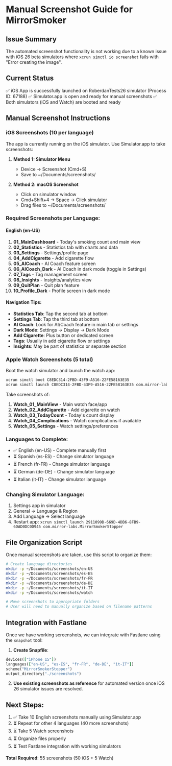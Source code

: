 # Manual Screenshot Guide for MirrorSmoker

## Issue Summary
The automated screenshot functionality is not working due to a known issue with iOS 26 beta simulators where `xcrun simctl io screenshot` fails with "Error creating the image". 

## Current Status
✅ iOS App is successfully launched on RoberdanTests26 simulator (Process ID: 67188)
✅ Simulator.app is open and ready for manual screenshots
✅ Both simulators (iOS and Watch) are booted and ready

## Manual Screenshot Instructions

### iOS Screenshots (10 per language)
The app is currently running on the iOS simulator. Use Simulator.app to take screenshots:

1. **Method 1: Simulator Menu**
   - Device → Screenshot (Cmd+S)
   - Save to ~/Documents/screenshots/

2. **Method 2: macOS Screenshot**
   - Click on simulator window
   - Cmd+Shift+4 → Space → Click simulator
   - Drag files to ~/Documents/screenshots/

### Required Screenshots per Language:

#### English (en-US)
1. **01_MainDashboard** - Today's smoking count and main view
2. **02_Statistics** - Statistics tab with charts and data
3. **03_Settings** - Settings/profile page
4. **04_AddCigarette** - Add cigarette flow
5. **05_AICoach** - AI Coach feature screen
6. **06_AICoach_Dark** - AI Coach in dark mode (toggle in Settings)
7. **07_Tags** - Tag management screen
8. **08_Insights** - Insights/analytics view
9. **09_QuitPlan** - Quit plan feature
10. **10_Profile_Dark** - Profile screen in dark mode

#### Navigation Tips:
- **Statistics Tab**: Tap the second tab at bottom
- **Settings Tab**: Tap the third tab at bottom  
- **AI Coach**: Look for AI/Coach feature in main tab or settings
- **Dark Mode**: Settings → Display → Dark Mode
- **Add Cigarette**: Plus button or dedicated screen
- **Tags**: Usually in add cigarette flow or settings
- **Insights**: May be part of statistics or separate section

### Apple Watch Screenshots (5 total)
Boot the watch simulator and launch the watch app:

```bash
xcrun simctl boot C8EDC314-2FBD-43F9-A516-22FE58163E35
xcrun simctl launch C8EDC314-2FBD-43F9-A516-22FE58163E35 com.mirror-labs.MirrorSmokerStopper.watchkitapp
```

Take screenshots of:
1. **Watch_01_MainView** - Main watch face/app
2. **Watch_02_AddCigarette** - Add cigarette on watch
3. **Watch_03_TodayCount** - Today's count display
4. **Watch_04_Complications** - Watch complications if available
5. **Watch_05_Settings** - Watch settings/preferences

### Languages to Complete:
- ✅ English (en-US) - Complete manually first
- ⏳ Spanish (es-ES) - Change simulator language
- ⏳ French (fr-FR) - Change simulator language  
- ⏳ German (de-DE) - Change simulator language
- ⏳ Italian (it-IT) - Change simulator language

### Changing Simulator Language:
1. Settings app in simulator
2. General → Language & Region
3. Add Language → Select language
4. Restart app: `xcrun simctl launch 2911099D-669D-4DB6-8FB9-6DAD0DC0D945 com.mirror-labs.MirrorSmokerStopper`

## File Organization Script

Once manual screenshots are taken, use this script to organize them:

```bash
# Create language directories
mkdir -p ~/Documents/screenshots/en-US
mkdir -p ~/Documents/screenshots/es-ES  
mkdir -p ~/Documents/screenshots/fr-FR
mkdir -p ~/Documents/screenshots/de-DE
mkdir -p ~/Documents/screenshots/it-IT
mkdir -p ~/Documents/screenshots/watch

# Move screenshots to appropriate folders
# User will need to manually organize based on filename patterns
```

## Integration with Fastlane

Once we have working screenshots, we can integrate with Fastlane using the `snapshot` tool:

1. **Create Snapfile**:
```ruby
devices(["iPhone 15"])
languages(["en-US", "es-ES", "fr-FR", "de-DE", "it-IT"])
scheme("MirrorSmokerStopper")
output_directory("./screenshots")
```

2. **Use existing screenshots as reference** for automated version once iOS 26 simulator issues are resolved.

## Next Steps:
1. ✅ Take 10 English screenshots manually using Simulator.app
2. ⏳ Repeat for other 4 languages (40 more screenshots)
3. ⏳ Take 5 Watch screenshots
4. ⏳ Organize files properly
5. ⏳ Test Fastlane integration with working simulators

**Total Required**: 55 screenshots (50 iOS + 5 Watch)